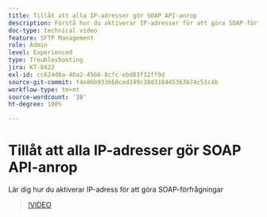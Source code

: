 ```yaml
---
title: Tillåt att alla IP-adresser gör SOAP API-anrop
description: Förstå hur du aktiverar IP-adresser för att göra SOAP-förfrågningar
doc-type: technical video
feature: SFTP Management
role: Admin
level: Experienced
type: Troubleshooting
jira: KT-8422
exl-id: cc624d6a-40a2-4566-8cfc-ebd83f12ff9d
source-git-commit: f4e86b933660ced199c30d318445363b74c51c4b
workflow-type: tm+mt
source-wordcount: '38'
ht-degree: 100%

---
```


# Tillåt att alla IP-adresser gör SOAP API-anrop

Lär dig hur du aktiverar IP-adress för att göra SOAP-förfrågningar

>[!VIDEO](https://video.tv.adobe.com/v/335978?quality=12&learn=on)
